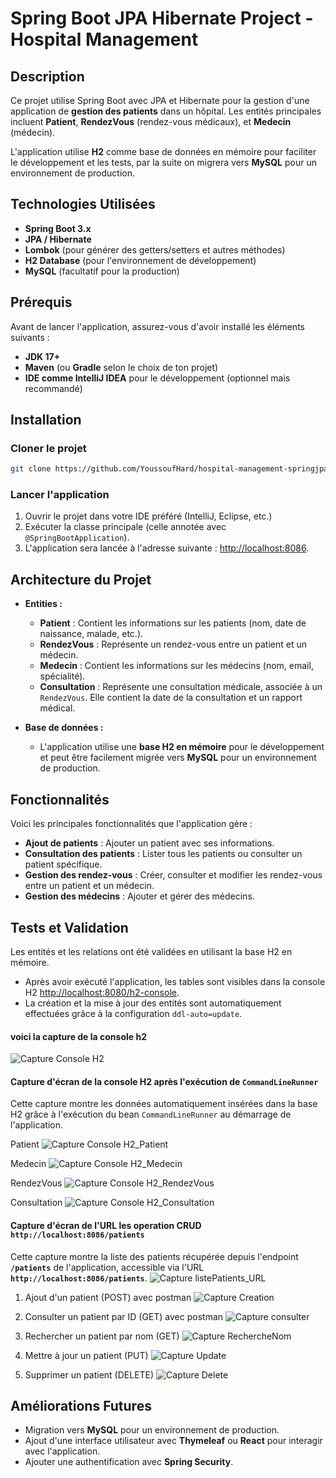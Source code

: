 # Spring Boot JPA Hibernate Project - Hospital Management

## Description
Ce projet utilise Spring Boot avec JPA et Hibernate pour la gestion d'une application de **gestion des patients** dans un hôpital. Les entités principales incluent **Patient**, **RendezVous** (rendez-vous médicaux), et **Medecin** (médecin).

L'application utilise **H2** comme base de données en mémoire pour faciliter le développement et les tests, par la suite on migrera vers **MySQL** pour un environnement de production.

## Technologies Utilisées
- **Spring Boot 3.x**
- **JPA / Hibernate**
- **Lombok** (pour générer des getters/setters et autres méthodes)
- **H2 Database** (pour l'environnement de développement)
- **MySQL** (facultatif pour la production)

## Prérequis
Avant de lancer l'application, assurez-vous d'avoir installé les éléments suivants :
- **JDK 17+**
- **Maven** (ou **Gradle** selon le choix de ton projet)
- **IDE comme IntelliJ IDEA** pour le développement (optionnel mais recommandé)

## Installation

### Cloner le projet
```bash
git clone https://github.com/YoussoufHard/hospital-management-springjpa-hibernate.git
```

### Lancer l'application
1. Ouvrir le projet dans votre IDE préféré (IntelliJ, Eclipse, etc.)
2. Exécuter la classe principale (celle annotée avec `@SpringBootApplication`).
3. L'application sera lancée à l'adresse suivante : [http://localhost:8086](http://localhost:8086).

## Architecture du Projet
- **Entities :**
    - **Patient** : Contient les informations sur les patients (nom, date de naissance, malade, etc.).
    - **RendezVous** : Représente un rendez-vous entre un patient et un médecin.
    - **Medecin** : Contient les informations sur les médecins (nom, email, spécialité).
    - **Consultation** : Représente une consultation médicale, associée à un `RendezVous`. Elle contient la date de la consultation et un rapport médical.

- **Base de données :**
    - L'application utilise une **base H2 en mémoire** pour le développement et peut être facilement migrée vers **MySQL** pour un environnement de production.

## Fonctionnalités
Voici les principales fonctionnalités que l'application gère :
- **Ajout de patients** : Ajouter un patient avec ses informations.
- **Consultation des patients** : Lister tous les patients ou consulter un patient spécifique.
- **Gestion des rendez-vous** : Créer, consulter et modifier les rendez-vous entre un patient et un médecin.
- **Gestion des médecins** : Ajouter et gérer des médecins.

## Tests et Validation
Les entités et les relations ont été validées en utilisant la base H2 en mémoire.

- Après avoir exécuté l'application, les tables sont visibles dans la console H2 [http://localhost:8080/h2-console](http://localhost:8080/h2-console).
- La création et la mise à jour des entités sont automatiquement effectuées grâce à la configuration `ddl-auto=update`. 

#### voici la capture de la console h2
  ![Capture Console H2](/Captures/img.png)

#### Capture d'écran de la console H2 après l'exécution de `CommandLineRunner`
Cette capture montre les données automatiquement insérées dans la base H2 grâce à l'exécution du bean `CommandLineRunner` au démarrage de l'application.

Patient
![Capture Console H2_Patient](/Captures/img_1.png)

Medecin
![Capture Console H2_Medecin](/Captures/img_2.png)

RendezVous
![Capture Console H2_RendezVous](/Captures/img_3.png)

Consultation
![Capture Console H2_Consultation](/Captures/img_4.png)

#### Capture d'écran de l'URL les operation CRUD `http://localhost:8086/patients`
Cette capture montre la liste des patients récupérée depuis l'endpoint **`/patients`** de l'application, accessible via l'URL **`http://localhost:8086/patients`**.
![Capture listePatients_URL](/Captures/img_5.png)

1. Ajout d'un patient (POST) avec postman
   ![Capture Creation](/Captures/img_6.png)

2. Consulter un patient par ID (GET) avec postman
   ![Capture consulter](/Captures/img_7.png)

3. Rechercher un patient par nom (GET)
   ![Capture RechercheNom](/Captures/img_8.png)

4. Mettre à jour un patient (PUT)
   ![Capture Update](/Captures/img_9.png)

5. Supprimer un patient (DELETE)
   ![Capture Delete](/Captures/img_10.png)


## Améliorations Futures
- Migration vers **MySQL** pour un environnement de production.
- Ajout d'une interface utilisateur avec **Thymeleaf** ou **React** pour interagir avec l'application.
- Ajouter une authentification avec **Spring Security**.
